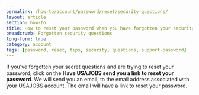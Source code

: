 ```yaml
---
permalink: /how-to/account/password/reset/security-questions/
layout: article
section: how-to
title: How to reset your password when you have forgotten your security questions
breadcrumb: Forgotten security questions
long-form: true
category: account
tags: [password, reset, tips, security, questions, support-password]
---
```


If you’ve forgotten your secret questions and are trying to reset your password, click on the **Have USAJOBS send you a link to reset your password**. We will send you an email, to the email address associated with your USAJOBS account.  The email will have a link to reset your password.
